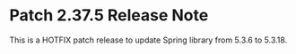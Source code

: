 # Patch 2.37.5 Release Note

This is a HOTFIX patch release to update Spring library from 5.3.6 to 5.3.18.
